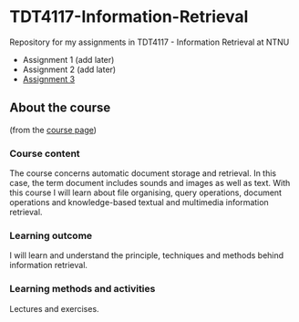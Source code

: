 # TDT4117-Information-Retrieval
Repository for my assignments in TDT4117 - Information Retrieval at NTNU
- Assignment 1 (add later)
- Assignment 2 (add later)
- [Assignment 3](TDT4117-Information-Retrieval/blob/master/TDT4117-Information-Retrieval/tree/master/Assignment3)

## About the course 
(from the [course page](https://www.ntnu.edu/studies/courses/TDT4117/2010#tab=omEmnet)) 

### Course content
The course concerns automatic document storage and retrieval. In this case, the term document includes sounds and images as well as text. With this course I will learn about file organising, query operations, document operations and knowledge-based textual and multimedia information retrieval.

### Learning outcome
I will learn and understand the principle, techniques and methods behind information retrieval.

### Learning methods and activities
Lectures and exercises.
